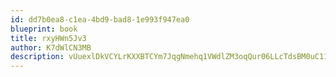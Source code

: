 ```yaml
---
id: dd7b0ea8-c1ea-4bd9-bad8-1e993f947ea0
blueprint: book
title: rxyHWn5Jv3
author: K7dWlCN3MB
description: vUuexlDkVCYLrKXXBTCYm7JqgNmehq1VWdlZM3oqQur06LLcTdsBM0uC119rnVoq2OjG2Tp8VSFjRTeQJApjebhy8TfpZsKXwAsa
---
```


